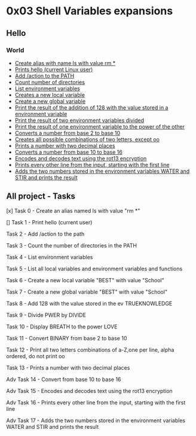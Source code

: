 
# 0x03 Shell Variables expansions
## Hello
### World

* [Create alias with name ls with value rm *](0-alias)
* [Prints hello (current Linux user)](1-hello_you)
* [Add /action to the PATH](0x03-shell_variables_expansions/2-path)
* [Count number of directories](0x03-shell_variables_expansions/3-paths)
* [List environment variables](0x03-shell_variables_expansions/5-local_variables)
* [Creates a new local variable](0x03-shell_variables_expansions/6-create_local_variable)
* [Create a new global variable](0x03-shell_variables_expansions/7-create_global_variable)
* [Print the result of the addition of 128 with the value stored in a environment variable](0x03-shell_variables_expansions/8-true_knowledge)
* [Print the result of two environment variables divided](0x03-shell_variables_expansions/9-divide_and_rule)
* [Print the result of one environment variable to the power of the other](0x03-shell_variables_expansions/10-love_exponent_breath)
* [Converts a number from base 2 to base 10](0x03-shell_variables_expansions/11-binary_to_decimal)
* [Creates all possible combinations of two letters, except oo](0x03-shell_variables_expansions/12-combinations)
* [Prints a number with two decimal places](0x03-shell_variables_expansions/13-print_float)
* [Converts a number from base 10 to base 16](0x03-shell_variables_expansions/100-decimal_to_hexadecimal)
* [Encodes and decodes text using the rot13 encryption](0x03-shell_variables_expansions/101-rot13)
* [Prints every other line from the input, starting with the first line](0x03-shell_variables_expansions/102-odd)
* [Adds the two numbers stored in the environment variables WATER and STIR and prints the result](0x03-shell_variables_expansions/103-water_and_stir)

## All project - Tasks

[x] Task 0 - Create an alias named ls with value "rm *"

[] Task 1 - Print hello (current user)

Task 2 - Add /action to the path

Task 3 - Count the number of directories in the PATH

Task 4 - List environment variables

Task 5 - List all local variables and environment variables and functions

Task 6 - Create a new local variable "BEST" with value "School"

Task 7 - Create a new global variable "BEST" with value "School"

Task 8 - Add 128 with the value stored in the ev TRUEKNOWLEDGE

Task 9 - Divide PWER by DIVIDE

Task 10 - Display BREATH to the power LOVE

Task 11 - Convert BINARY from base 2 to base 10

Task 12 - Print all two letters combinations of a-Z,one per line, alpha ordered, do not print oo

Task 13 - Prints a number with two decimal places

Adv Task 14 - Convert from base 10 to base 16

Adv Task 15 - Encodes and decodes text using the rot13 encryption

Adv Task 16 - Prints every other line from the input, starting with the first line

Adv Task 17 - Adds the two numbers stored in the environment variables WATER and STIR and prints the result
